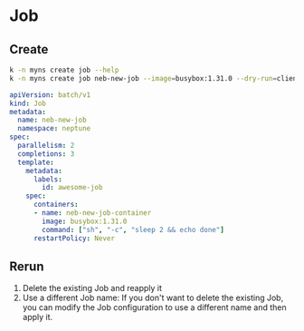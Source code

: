 # Job
## Create
```sh
k -n myns create job --help
k -n myns create job neb-new-job --image=busybox:1.31.0 --dry-run=client -oyaml > job.yaml -- sh -c "sleep 2 && echo done"
```

```yaml
apiVersion: batch/v1
kind: Job
metadata:
  name: neb-new-job
  namespace: neptune
spec:
  parallelism: 2
  completions: 3
  template:
    metadata:
      labels:
        id: awesome-job
    spec:
      containers:
      - name: neb-new-job-container
        image: busybox:1.31.0
        command: ["sh", "-c", "sleep 2 && echo done"]
      restartPolicy: Never
```

## Rerun
1. Delete the existing Job and reapply it
2. Use a different Job name: If you don't want to delete the existing Job, you can modify the Job configuration to use a different name and then apply it.

